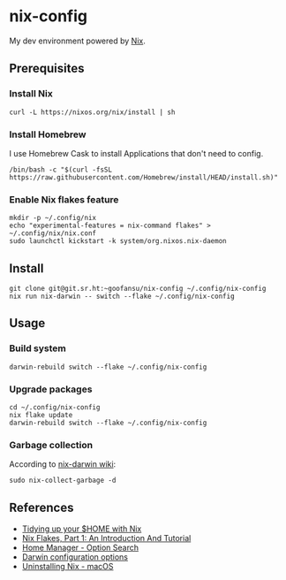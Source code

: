 # nix-config
My dev environment powered by [Nix](https://nixos.org).

## Prerequisites

### Install Nix

```shell
curl -L https://nixos.org/nix/install | sh
```

### Install Homebrew
I use Homebrew Cask to install Applications that don't need to config.

``` shell
/bin/bash -c "$(curl -fsSL https://raw.githubusercontent.com/Homebrew/install/HEAD/install.sh)"
```

### Enable Nix flakes feature

```shell
mkdir -p ~/.config/nix
echo "experimental-features = nix-command flakes" > ~/.config/nix/nix.conf
sudo launchctl kickstart -k system/org.nixos.nix-daemon
```

## Install

```shell
git clone git@git.sr.ht:~goofansu/nix-config ~/.config/nix-config
nix run nix-darwin -- switch --flake ~/.config/nix-config
```

## Usage

### Build system 

```shell
darwin-rebuild switch --flake ~/.config/nix-config
```

### Upgrade packages

``` shell
cd ~/.config/nix-config
nix flake update
darwin-rebuild switch --flake ~/.config/nix-config
```

### Garbage collection

According to [nix-darwin wiki](https://github.com/LnL7/nix-darwin/wiki/Deleting-old-generations#for-multi-user-installation):

``` shell
sudo nix-collect-garbage -d
```

## References
- [Tidying up your $HOME with Nix](https://juliu.is/tidying-your-home-with-nix/)
- [Nix Flakes, Part 1: An Introduction And Tutorial](https://www.tweag.io/blog/2020-05-25-flakes/)
- [Home Manager - Option Search](https://mipmip.github.io/home-manager-option-search/)
- [Darwin configuration options](https://daiderd.com/nix-darwin/manual/)
- [Uninstalling Nix - macOS](https://nixos.org/manual/nix/unstable/installation/uninstall.html#macos)
